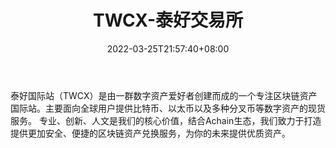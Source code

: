 ﻿---
weight: 
title: "TWCX-泰好交易所"
description: "泰好国际站（TWCX）是由一群数…"
date: 2022-03-25T21:57:40+08:00
lastmod: 2022-03-25T16:45:40+08:00
draft: false
authors: ["Metabd"]
featuredImage: "taihaojiaoyisuo.webp"
link: ""
tags: ["交易所","TWCX-泰好交易所"]
categories: ["navigation"]
navigation: ["交易所"]
lightgallery: true
toc: true
pinned: false
recommend: false
recommend1: false
---
泰好国际站（TWCX）是由一群数字资产爱好者创建而成的一个专注区块链资产国际站。主要面向全球用户提供比特币、以太币以及多种分叉币等数字资产的现货服务。
专业、创新、人文是我们的核心价值，结合Achain生态，我们致力于打造提供更加安全、便捷的区块链资产兑换服务，为你的未来提供优质资产。
